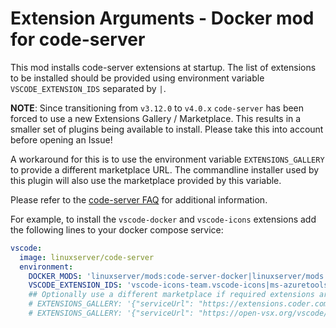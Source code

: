 # Extension Arguments - Docker mod for code-server

This mod installs code-server extensions at startup. The list of extensions to be installed should be provided using environment variable `VSCODE_EXTENSION_IDS` separated by `|`.

__NOTE__:
Since transitioning from `v3.12.0` to `v4.0.x` `code-server` has been forced to use a new Extensions Gallery / Marketplace. This results in a smaller set of plugins being available to install. Please take this into account before opening an Issue! 

A workaround for this is to use the environment variable `EXTENSIONS_GALLERY` to provide a different marketplace URL. The commandline installer used by this plugin will also use the marketplace provided by this variable.

Please refer to the [code-server FAQ](https://github.com/coder/code-server/blob/main/docs/FAQ.md#how-do-i-use-my-own-extensions-marketplace) for additional information.


For example, to install the `vscode-docker` and `vscode-icons` extensions add the following lines to your docker compose service:
```yaml
vscode:
  image: linuxserver/code-server
  environment:
    DOCKER_MODS: 'linuxserver/mods:code-server-docker|linuxserver/mods:code-server-extension-arguments'
    VSCODE_EXTENSION_IDS: 'vscode-icons-team.vscode-icons|ms-azuretools.vscode-docker'
    ## Optionally use a different marketplace if required extensions are unavailable. e.g.:
    # EXTENSIONS_GALLERY: '{"serviceUrl": "https://extensions.coder.com/api"}'
    # EXTENSIONS_GALLERY: '{"serviceUrl": "https://open-vsx.org/vscode/gallery", "itemUrl": "https://open-vsx.org/vscode/item"}'
```
